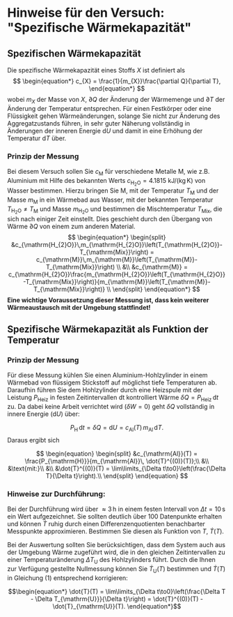 # Hinweise für den Versuch: "Spezifische Wärmekapazität" 

##  Spezifischen Wärmekapazität

Die spezifische Wärmekapazität eines Stoffs $X$ ist definiert als
$$
\begin{equation*}
c_{X} = \frac{1}{m_{X}}\frac{\partial Q}{\partial T},
\end{equation*}
$$
wobei $m_{X}$ der Masse von $X$, $\partial Q$ der Änderung der Wärmemenge und $\partial T$ der Änderung der Temperatur entsprechen. Für einen Festkörper oder eine Flüssigkeit gehen Wärmeänderungen, solange Sie nicht zur Änderung des Aggregatzustands führen, in sehr guter Näherung vollständig in Änderungen der inneren Energie $\mathrm{d} U$ und damit in eine Erhöhung der Temperatur $\mathrm{d} T$ über. 

### Prinzip der Messung

Bei diesem Versuch sollen Sie $c_{\mathrm{M}}$ für verschiedene Metalle M, wie z.B. Aluminium mit Hilfe des bekannten Werts $c_{\mathrm{H_{2}O}}=4.1815\ \mathrm{kJ/(kg\,K)}$ von Wasser bestimmen. Hierzu bringen Sie M, mit der Temperatur $T_{\mathrm{M}}$ und der Masse $m_{\mathrm{M}}$ in ein Wärmebad aus Wasser, mit der bekannten Temperatur $T_{\mathrm{H_{2}O}}\neq T_{\mathrm{M}}$ und Masse $m_{\mathrm{H_{2}O}}$ und bestimmen die Mischtemperatur $T_{\mathrm{Mix}}$, die sich nach einiger Zeit einstellt. Dies geschieht durch den Übergang von Wärme $\partial Q$ von einem zum anderen Material. 
$$
\begin{equation*}
\begin{split}
&c_{\mathrm{H_{2}O}}\,m_{\mathrm{H_{2}O}}\left(T_{\mathrm{H_{2}O}}-T_{\mathrm{Mix}}\right) = c_{\mathrm{M}}\,m_{\mathrm{M}}\left(T_{\mathrm{M}}-T_{\mathrm{Mix}}\right) \\
&\\
&c_{\mathrm{M}} = c_{\mathrm{H_{2}O}}\frac{m_{\mathrm{H_{2}O}}\left(T_{\mathrm{H_{2}O}}-T_{\mathrm{Mix}}\right)}{m_{\mathrm{M}}\left(T_{\mathrm{M}}-T_{\mathrm{Mix}}\right)} \\
\end{split}
\end{equation*}
$$
**Eine wichtige Voraussetzung dieser Messung ist, dass kein weiterer Wärmeaustausch mit der Umgebung stattfindet!** 

## Spezifische Wärmekapazität als Funktion der Temperatur

### Prinzip der Messung

Für diese Messung kühlen Sie einen Aluminium-Hohlzylinder in einem Wärmebad von flüssigem Stickstoff auf möglichst tiefe Temperaturen ab. Daraufhin führen Sie dem Hohlzylinder durch eine Heizspule mit der Leistung $P_{\mathrm{Heiz}}$ in festen Zeitintervallen $\mathrm{dt}$ kontrolliert Wärme $\delta Q = P_{\mathrm{Heiz}}\,\mathrm{d}t$ zu. Da dabei keine Arbeit verrichtet wird ($\delta W=0$) geht $\delta Q$ vollständig in innere Energie ($\mathrm{d}U$) über:

$$
\begin{equation*}
P_{\mathrm{H}}\,\mathrm{d}t = \delta Q = \mathrm{d}U = c_{\mathrm{Al}}(T)\,m_{\mathrm{Al}}\,\mathrm{d} T.
\end{equation*}
$$
Daraus ergibt sich 

$$
\begin{equation}
\begin{split}
&c_{\mathrm{Al}}(T) = \frac{P_{\mathrm{H}}}{m_{\mathrm{Al}}\, \dot{T}^{(0)}(T)};\\ 
&\\
&\text{mit:}\\
&\\
&\dot{T}^{(0)}(T) = \lim\limits_{\Delta t\to0}\left(\frac{\Delta T}{\Delta t}\right).\\ 
\end{split}
\end{equation}
$$


### Hinweise zur Durchführung:

Bei der Durchführung wird über $\approx 3\,\mathrm{h}$ in einem festen Intervall von $\Delta t = 10\,\mathrm{s}$ ein Wert aufgezeichnet. Sie sollten deutlich über $100$ Datenpunkte erhalten und können $\dot{T}$ ruhig durch einen Differenzenquotienten benachbarter Messpunkte approximieren. Bestimmen Sie diesen als Funktion von $T$, $\dot{T}(T)$. 

Bei der Auswertung sollten Sie berücksichtigen, dass dem System auch aus der Umgebung Wärme zugeführt wird, die in den gleichen Zeitintervallen zu einer Temperaturänderung $\Delta T_{\mathrm{U}}$ des Hohlzylinders führt. Durch die Ihnen zur Verfügung gestellte Nullmessung können Sie $\dot{T}_{\mathrm{U}}(T)$ bestimmen und $\dot{T}(T)$ in Gleichung (1) entsprechend korrigieren:

```math
\begin{equation*}
\dot{T}(T) = \lim\limits_{\Delta t\to0}\left(\frac{\Delta T - \Delta T_{\mathrm{U}}}{\Delta t}\right) = \dot{T}^{(0)}(T) - \dot{T}_{\mathrm{U}}(T).
\end{equation*}
```



